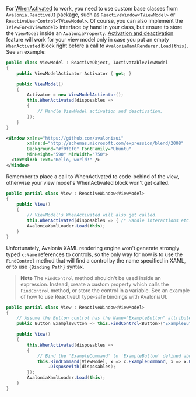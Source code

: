 For [WhenActivated](../when-activated) to work, you need to use custom base classes from `Avalonia.ReactiveUI` package, such as `ReactiveWindow<TViewModel>` or `ReactiveUserControl<TViewModel>`. Of course, you can also implement the `IViewFor<TViewModel>` interface by hand in your class, but ensure to store the `ViewModel` inside an `AvaloniaProperty`. [Activation and deactivation](../when-activated) feature will work for your view model only in case you put an empty `WhenActivated` block right before a call to  `AvaloniaXamlRenderer.Load(this)`. See an example:

```cs
public class ViewModel : ReactiveObject, IActivatableViewModel
{
    public ViewModelActivator Activator { get; }

    public ViewModel()
    {
        Activator = new ViewModelActivator();
        this.WhenActivated(disposables =>
        {
            // Handle ViewModel activation and deactivation.
        });
    }
}
```

```xml
<Window xmlns="https://github.com/avaloniaui"
        xmlns:d="http://schemas.microsoft.com/expression/blend/2008"
        Background="#f0f0f0" FontFamily="Ubuntu"
        MinHeight="590" MinWidth="750">
  <TextBlock Text="Hello, world!" />
</Window>
```

Remember to place a call to WhenActivated to code-behind of the view, otherwise your view model's WhenActivated block won't get called.

```cs
public partial class View : ReactiveWindow<ViewModel>
{
    public View()
    {
        // ViewModel's WhenActivated will also get called.
        this.WhenActivated(disposables => { /* Handle interactions etc. */ });
        AvaloniaXamlLoader.Load(this);
    }
}
```

Unfortunately, Avalonia XAML rendering engine won't generate strongly typed `x:Name` references to controls, so the only way for now is to use the `FindControl` method that will find a control by the name specified in XAML, or to use `{Binding Path}` syntax. 

> **Note** The `FindControl` method shouldn't be used inside an expression. Instead, create a custom property which calls the `FindControl` method, or store the control in a variable. See an example of how to use ReactiveUI type-safe bindings with AvaloniaUI.

```cs
public partial class View : ReactiveWindow<ViewModel>
{
    // Assume the Button control has the Name="ExampleButton" attribute defined in XAML.
    public Button ExampleButton => this.FindControl<Button>("ExampleButton");

    public View()
    {
        this.WhenActivated(disposables => 
        {
            // Bind the 'ExampleCommand' to 'ExampleButton' defined above.
            this.BindCommand(ViewModel, x => x.ExampleCommand, x => x.ExampleButton)
                .DisposeWith(disposables);
        });
        AvaloniaXamlLoader.Load(this);
    }
}
```
